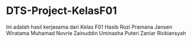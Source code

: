 # DTS-Project-KelasF01
Ini adalah hasil kerjasama dari Kelas F01
Hasib Rozi Pramana
Jansen Wiratama
Muhamad Novrie Zainuddin
Uminasha Puteri 
Zaniar Rickiansyah
